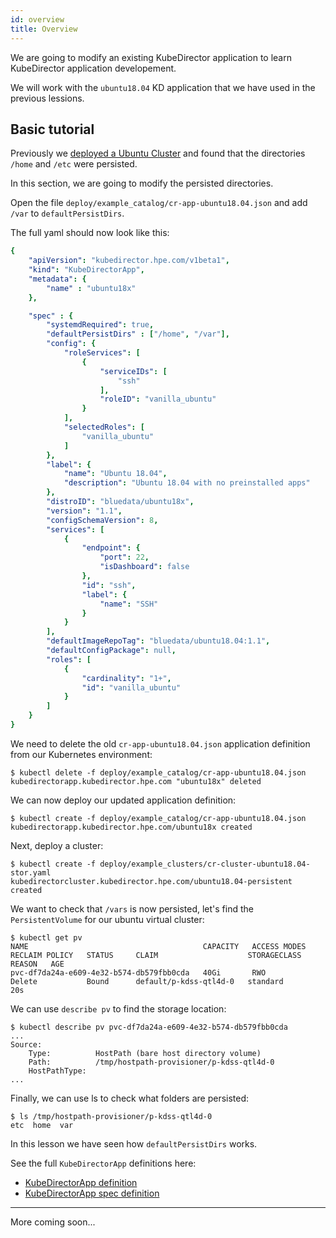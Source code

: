 ```yaml
---
id: overview 
title: Overview
---
```


We are going to modify an existing KubeDirector application to learn KubeDirector application developement.

We will work with the `ubuntu18.04` KD application that we have used in the previous lessions.

## Basic tutorial

Previously we [deployed a Ubuntu Cluster](/kd-user/storage) and found that the directories `/home` and `/etc` were persisted.

In this section, we are going to modify the persisted directories.   

Open the file `deploy/example_catalog/cr-app-ubuntu18.04.json` and add `/var` to `defaultPersistDirs`.

The full yaml should now look like this:

```yaml
{
    "apiVersion": "kubedirector.hpe.com/v1beta1",
    "kind": "KubeDirectorApp",
    "metadata": {
        "name" : "ubuntu18x"
    },

    "spec" : {
        "systemdRequired": true,
        "defaultPersistDirs" : ["/home", "/var"],
        "config": {
            "roleServices": [
                {
                    "serviceIDs": [
                        "ssh"
                    ],
                    "roleID": "vanilla_ubuntu"
                }
            ],
            "selectedRoles": [
                "vanilla_ubuntu"
            ]
        },
        "label": {
            "name": "Ubuntu 18.04",
            "description": "Ubuntu 18.04 with no preinstalled apps"
        },
        "distroID": "bluedata/ubuntu18x",
        "version": "1.1",
        "configSchemaVersion": 8,
        "services": [
            {
                "endpoint": {
                    "port": 22,
                    "isDashboard": false
                },
                "id": "ssh",
                "label": {
                    "name": "SSH"
                }
            }
        ],
        "defaultImageRepoTag": "bluedata/ubuntu18.04:1.1",
        "defaultConfigPackage": null,
        "roles": [
            {
                "cardinality": "1+",
                "id": "vanilla_ubuntu"
            }
        ]
    }
}
```

We need to delete the old `cr-app-ubuntu18.04.json` application definition from our Kubernetes environment:

```
$ kubectl delete -f deploy/example_catalog/cr-app-ubuntu18.04.json 
kubedirectorapp.kubedirector.hpe.com "ubuntu18x" deleted
```

We can now deploy our updated application definition:

```
$ kubectl create -f deploy/example_catalog/cr-app-ubuntu18.04.json 
kubedirectorapp.kubedirector.hpe.com/ubuntu18x created
```

Next, deploy a cluster:

```
$ kubectl create -f deploy/example_clusters/cr-cluster-ubuntu18.04-stor.yaml 
kubedirectorcluster.kubedirector.hpe.com/ubuntu18.04-persistent created
```

We want to check that `/vars` is now persisted, let's find the `PersistentVolume` for our ubuntu virtual cluster:

```
$ kubectl get pv
NAME                                       CAPACITY   ACCESS MODES   RECLAIM POLICY   STATUS     CLAIM                    STORAGECLASS   REASON   AGE
pvc-df7da24a-e609-4e32-b574-db579fbb0cda   40Gi       RWO            Delete           Bound      default/p-kdss-qtl4d-0   standard                20s
```

We can use `describe pv` to find the storage location:

```
$ kubectl describe pv pvc-df7da24a-e609-4e32-b574-db579fbb0cda
...
Source:
    Type:          HostPath (bare host directory volume)
    Path:          /tmp/hostpath-provisioner/p-kdss-qtl4d-0
    HostPathType:  
...
```

Finally, we can use ls to check what folders are persisted:

```
$ ls /tmp/hostpath-provisioner/p-kdss-qtl4d-0
etc  home  var
```

In this lesson we have seen how `defaultPersistDirs` works. 

See the full `KubeDirectorApp` definitions here:

 - [KubeDirectorApp definition](https://github.com/bluek8s/kubedirector/wiki/KubeDirectorApp-Definition)
 - [KubeDirectorApp spec definition](https://github.com/bluek8s/kubedirector/wiki/KubeDirectorApp-Definition#kubedirectorappspec)

---

More coming soon...

